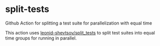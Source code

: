 # split-tests

Github Action for splitting a test suite for parallelization with equal time

This action uses [leonid-shevtsov/split_tests](https://github.com/leonid-shevtsov/split_tests) to split test suites into equal time groups for running in parallel.
